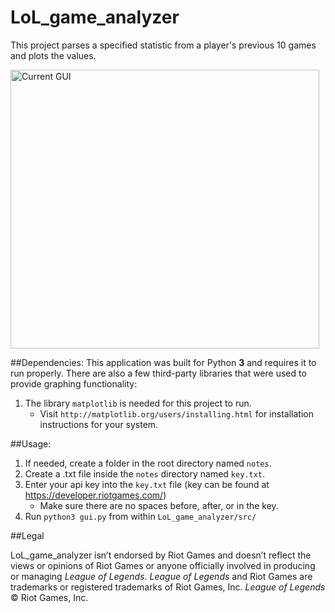 LoL_game_analyzer
===============

This project parses a specified statistic from a player's previous 10 games and plots the values.

<img src="http://i.imgur.com/MEz3Sbh.png" alt="Current GUI" width="494px" height="446px">

##Dependencies:
This application was built for Python **3** and requires it to run properly.  There are also a few third-party libraries that were used to provide graphing functionality:

1. The library `matplotlib` is needed for this project to run.
	* Visit `http://matplotlib.org/users/installing.html` for installation instructions for your system.

##Usage:
1. If needed, create a folder in the root directory named `notes`.
2. Create a .txt file inside the `notes` directory named `key.txt`.
3. Enter your api key into the `key.txt` file (key can be found at https://developer.riotgames.com/)
   * Make sure there are no spaces before, after, or in the key.
4. Run `python3 gui.py` from within `LoL_game_analyzer/src/`

##Legal

LoL_game_analyzer isn’t endorsed by Riot Games and doesn’t reflect the views or opinions of Riot Games or anyone officially involved in producing or managing *League of Legends*. *League of Legends* and Riot Games are trademarks or registered trademarks of Riot Games, Inc. *League of Legends* © Riot Games, Inc.
